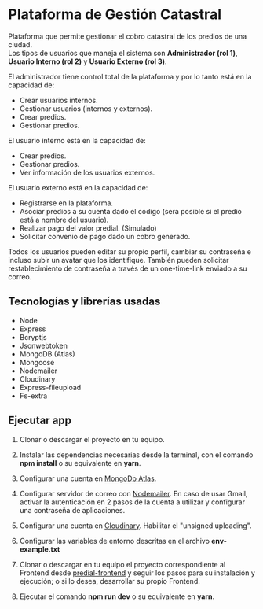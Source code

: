 # Plataforma de Gestión Catastral
Plataforma que permite gestionar el cobro catastral de los predios de una ciudad.  
Los tipos de usuarios que maneja el sistema son **Administrador (rol 1)**, **Usuario Interno (rol 2)** y **Usuario Externo (rol 3)**.

El administrador tiene control total de la plataforma y por lo tanto está en la capacidad de:
* Crear usuarios internos.
* Gestionar usuarios (internos y externos).
* Crear predios.
* Gestionar predios.

El usuario interno está en la capacidad de:
* Crear predios.
* Gestionar predios.
* Ver información de los usuarios externos.

El usuario externo está en la capacidad de:
* Registrarse en la plataforma.
* Asociar predios a su cuenta dado el código (será posible si el predio está a nombre del usuario).
* Realizar pago del valor predial. (Simulado)
* Solicitar convenio de pago dado un cobro generado.

Todos los usuarios pueden editar su propio perfil, cambiar su contraseña e incluso subir un avatar que los identifique. También pueden solicitar restablecimiento de contraseña a través de un one-time-link enviado a su correo.

## Tecnologías y librerías usadas
* Node
* Express
* Bcryptjs
* Jsonwebtoken
* MongoDB (Atlas)
* Mongoose
* Nodemailer
* Cloudinary
* Express-fileupload
* Fs-extra

## Ejecutar app
1. Clonar o descargar el proyecto en tu equipo.

2. Instalar las dependencias necesarias desde la terminal, con el comando **npm install** o su equivalente en **yarn**.

3. Configurar una cuenta en [MongoDb Atlas](https://www.mongodb.com/atlas/database).

4. Configurar servidor de correo con [Nodemailer](https://nodemailer.com/smtp/). En caso de usar Gmail, activar la autenticación en 2 pasos de la cuenta a utilizar y configurar una contraseña de aplicaciones.

5. Configurar una cuenta en [Cloudinary](https://cloudinary.com/). Habilitar el "unsigned uploading".

6. Configurar las variables de entorno descritas en el archivo **env-example.txt**

7. Clonar o descargar en tu equipo el proyecto correspondiente al Frontend desde [predial-frontend](https://github.com/CarlosHdzR/predial-frontend) y seguir los pasos para su instalación y ejecución; o si lo desea, desarrollar su propio Frontend.

8. Ejecutar el comando **npm run dev** o su equivalente en **yarn**.
